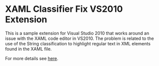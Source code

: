 # XAML Classifier Fix VS2010 Extension

This is a sample extension for Visual Studio 2010 that works around
an issue with the XAML code editor in VS2010. The problem
is related to the use of the String classification to highlight
regular text in XML elements found in the XAML file.

For more details see [here](http://winterdom.com/2010/02/fix-for-xaml-highlighting-in-vs2010).

